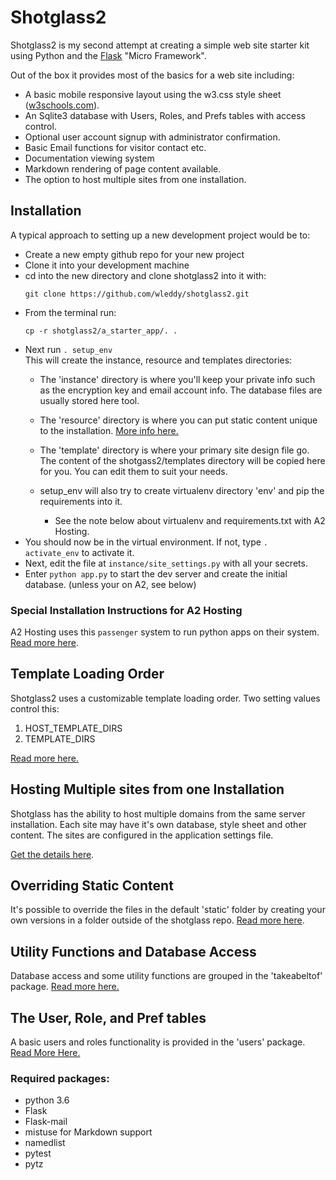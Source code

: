 # Shotglass2

Shotglass2 is my second attempt at creating a simple web site starter kit using Python and the [Flask](http://flask.pocoo.org) "Micro Framework".

Out of the box it provides most of the basics for a web site including:

* A basic mobile responsive layout using the w3.css style sheet ([w3schools.com](https://www.w3schools.com/w3css/default.asp)).
* An Sqlite3 database with Users, Roles, and Prefs tables with access control.
* Optional user account signup with administrator confirmation.
* Basic Email functions for visitor contact etc.
* Documentation viewing system
* Markdown rendering of page content available.
* The option to host multiple sites from one installation.

## Installation 

A typical approach to setting up a new development project would be to:
* Create a new empty github repo for your new project
* Clone it into your development machine
* cd into the new directory and clone shotglass2 into it with:
    ```
    git clone https://github.com/wleddy/shotglass2.git
    ```
* From the terminal run:
    ```
    cp -r shotglass2/a_starter_app/. .
    ```
* Next run `. setup_env`  
  This will create the instance, resource and templates directories:
    * The 'instance' directory is where you'll keep your private info such as the encryption key and email account info. The database files
    are usually stored here tool.
    * The 'resource' directory is where you can put static content unique to the installation. [More info here.](/docs/takeabeltof/content_override.md)
    * The 'template' directory is where your primary site design file go. The content of the shotgass2/templates directory will
    be copied here for you. You can edit them to suit your needs.  
    
    * setup_env will also try to create virtualenv directory 'env' and pip the requirements into it.  
        * See the note below about virtualenv and requirements.txt with A2 Hosting.  
* You should now be in the virtual environment. If not, type `. activate_env` to activate it.
* Next, edit the file at `instance/site_settings.py` with all your secrets.
* Enter `python app.py` to start the dev server and create the initial database. (unless your on A2, see below)
    
### Special Installation Instructions for A2 Hosting

A2 Hosting uses this `passenger` system to run python apps on their system. [Read more here](/docs/passenger_setup.md).

## Template Loading Order

Shotglass2 uses a customizable template loading order. Two setting values control this:
1. HOST_TEMPLATE_DIRS
2. TEMPLATE_DIRS

[Read more here.](/docs/template_loading.md)

## Hosting Multiple sites from one Installation

Shotglass has the ability to host multiple domains from the same server installation. Each site may have it's own database, style
sheet and other content. The sites are configured in the application settings file.

[Get the details here](/docs/shared_domain_hosting.md).

## Overriding Static Content

It's possible to override the files in the default 'static' folder by creating your own versions in a folder outside of the shotglass
repo. [Read more here](/docs/takeabeltof/content_override.md).

## Utility Functions and Database Access

Database access and some utility functions are grouped in the 'takeabeltof' package. [Read more here.](/docs/takeabeltof/index.md)

## The User, Role, and Pref tables

A basic users and roles functionality is provided in the 'users' package. [Read More Here.](/docs/users/index.md)

### Required packages:

* python 3.6
* Flask
* Flask-mail
* mistuse for Markdown support
* namedlist
* pytest
* pytz


